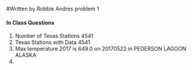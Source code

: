 #Written by Robbie Andres problem 1

#### In Class Questions
1. Number of Texas Stations 4541
2. Texas Stations with Data 4541
3. Max temperature 2017 is 649.0 on 20170522 in PEDERSON LAGOON ALASKA
4. 


